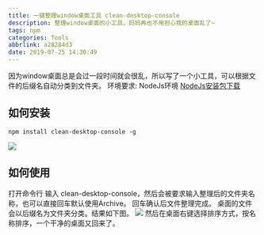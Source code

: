 ```yaml
---
title: 一键整理window桌面工具 clean-desktop-console
description: 整理window桌面的小工具，妈妈再也不用担心我的桌面乱了~
tags: npm
categories: Tools
abbrlink: a28284d3
date: 2019-07-25 14:30:49
---
```


因为window桌面总是会过一段时间就会很乱，所以写了一个小工具，可以根据文件的后缀名自动分类到文件夹。
环境要求: NodeJs环境 [NodeJs安装包下载](https://nodejs.org/zh-cn/download/)

## 如何安装
```
npm install clean-desktop-console -g
```
![](https://static.afunny.top/2023/202304200924150.gif)
## 如何使用
打开命令行 输入 clean-desktop-console，然后会被要求输入整理后的文件夹名称，也可以直接回车默认使用Archive。
回车确认后文件整理完成。
桌面的文件会以后缀名为文件夹分类。结果如下图。
![](https://static.afunny.top/2023/202304200924149.png)
然后在桌面右键选择排序方式，按名称排序，一个干净的桌面又回来了。
